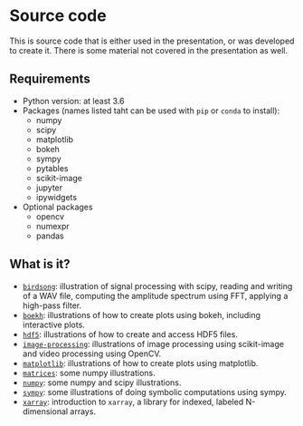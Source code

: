 # Source code

This is source code that is either used in the presentation, or was developed
to create it.  There is some material not covered in the presentation as well.

## Requirements

* Python version: at least 3.6
* Packages (names listed taht can be used with `pip` or `conda` to install):
  * numpy
  * scipy
  * matplotlib
  * bokeh
  * sympy
  * pytables
  * scikit-image
  * jupyter
  * ipywidgets
* Optional packages
  * opencv
  * numexpr
  * pandas

## What is it?
* [`birdsong`](birdsong): illustration of signal processing with scipy, reading
  and writing of a WAV file, computing the amplitude spectrum using FFT, applying
  a high-pass filter.
* [`boekh`](bokeh): illustrations of how to create plots using bokeh, including
  interactive plots.
* [`hdf5`](hdf5): illustrations of how to create and access HDF5 files.
* [`image-processing`](image-processing): illustrations of image processing using
  scikit-image and video processing using OpenCV.
* [`matplotlib`](matplotlib): illustrations of how to create plots using matplotlib.
* [`matrices`](matrices): some numpy illustrations.
* [`numpy`](numpy): some numpy and scipy illustrations.
* [`sympy`](sympy): some illustrations of doing symbolic computations using sympy.
* [`xarray`](xarray): introduction to `xarray`, a library for indexed, labeled
  N-dimensional arrays.

